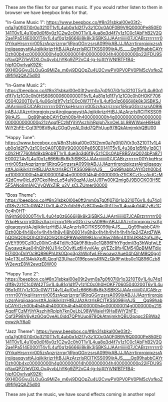 These are the files for our games music. If you would rather listen to them in browser we have beepbox links for that.

"In-Game Music 1":
https://www.beepbox.co/#8n31sbkal00e03t2-m1a7g0fj07i0r0o3210T1v1L4ub0q1d2f7y3z1C0c0A0F0B9V9Q0000Pe850E0141T0v1L4u10q0d0f8y0z1C2w2c0h0T1v1L4ua8q3d4f7y1z1C0c1AbFhB2V2Q2ae1Pa514E0001T4v1L4uf0q1z6666ji8k8k3jSBKSJJAArriiiiii07JCABrzrrrrrrr00YrkqHrsrrrrjr005zrAqzrjzrrqr1jRjrqGGrrzsrsA099ijrABJJJIAzrrtirqrqjqixzsrAjrqjiqaqqysttAJqjikikrizrHtBJJAzArzrIsRCITKSS099ijrAJS____Qg99habbCAYrDzh00b4xc00000000h4g000000014h000000004h400000000p22iFDU9SpYaxQPZi1eVDXLOv4yvbLhYKg9ZP2vC4-lg-lsjXtYjVNfBTFfB4-hipfOOvrIvaK9ZK-9XHIDGGyu3LOuGq9MiZe_m6vj9DQOpZu4U2CvwPV0PV0PV0PM5cVxfkoZd9fifijQQAZ5d00

"In-Game Music 2":
https://beepbox.co/#8n31sbkal00e03t2wm0a7g0fj07i0r1o3210T5v1L4u80q1d1f7y1z1C0c0h0HS6060006000000T5v1L4u81q1d1f7y1z1C0c0h0HOKF70605040200T6v1L4u06q1d1f7y1z1C0c0W71T4v1L4uf0q1z6666ji8k8k3jSBKSJJAArriiiiii07JCABrzrrrrrrr00YrkqHrsrrrrjr005zrAqzrjzrrqr1jRjrqGGrrzsrsA099ijrABJJJIAzrrtirqrqjqixzsrAjrqjiqaqqysttAJqjikikrizrHtBJJAzArzrIsRCITKSS099ijrAJS____Qg99habbCAYrDzh00b4h400000000h4g000000000h0000000000000000000p21zAqqfFCzMYjhYAszhihRplph7knOeLbL98WWaieH9Ha8WiY2hFE-Cqf3P98V6yAzGOqOyeAL0idd7QPhUup978QkAtmjmkhQBU00

"Happy Tune": https://www.beepbox.co/#8n31sbkal00e03t2nm0a7g0fj07i0r3o3210T1v1L4ub0q1d2f7y3z1C0c0A0F0B9V9Q0000Pe850E0141T5v1L4u38q1d5f8y1z8C1c0h2Ht7760Md9xb9pb9T1v1L4ue3q3d6f8y5z1C0c0AbF8B5VaQ024bPa871E0002T4v1L4uf0q1z6666ji8k8k3jSBKSJJAArriiiiii07JCABrzrrrrrrr00YrkqHrsrrrrjr005zrAqzrjzrrqr1jRjrqGGrrzsrsA099ijrABJJJIAzrrtirqrqjqixzsrAjrqjiqaqqysttAJqjikikrizrHtBJJAzArzrIsRCITKSS099ijrAJS____Qg99habbCAYrDzh00b4xd10000000h4h400000014h4g0000004h4h0000000p21ICKCzOczAidCzM42dCnw0lcLd97CkoINncLo54uN0qzMJJpUJ97w00K2mlg8J9BOCKO3H5E5F5ANo8m1AjCVyQWxZIR_u2V_sCLZUmer00000

"Boss Theme": https://beepbox.co/#8n31sbk0l00e0ft2mm0a7g0fj07i0r1o3210T6v1L4u74q1d1f8y2z1C1c0W42T0v1L4u22q1d5f6y1z8C0w4c0h1T5v1L4ua4q1d4f7y6z1C0c4h0HT-Ih9jrh900000T4v1L4u04q0z6666ji8k8k3jSBKSJJAArriiiiii07JCABrzrrrrrrr00YrkqHrsrrrrjr005zrAqzrjzrrqr1jRjrqGGrrzsrsA099ijrABJJJIAzrrtirqrqjqixzsrAjrqjiqaqqysttAJqjikikrizrHtBJJAzArzrIsRCITKSS099ijrAJS____Qg99habbCAYrDzh00b4h4i8x4y4h4h4h8y4i8h00014y8h8x4h4h4h4h4h4h4p24ZArd7WAhQOhQOhQOhQOhQOhQOhQP8Wp8W98Ucm06w2iMmUtXhUK842qfkJAy_gVEY999CzROz00ihCn84TdjYe3Qk9F8tbs0c1Q896PhYFgdmli3g3hWqfwLEEwoawzAue04hQihN0J1I4cOOvifLqfjI4vvKAy_gVEZc8fx4EM54BpBMMTdjxEI7i00gDnY0c9Q896PhUtk0Qpg3g3hWqfwLEEwoawzAue04hQihM8Q0gg1b4eT3Lqf3I4vkXp8LQeqfj23Uhac0196pswjsRfN2zQk9Fwtbs0c1Q896Czb8W2ewzE8W2ewzE8W00

"Happy Tune 2": https://beepbox.co/#8n31sbkal00e09t2wm0a7g0fj07i0r1o3210T6v1L4u74q1d1f8y2z1C1c0W42T5v1L4u81q1d1f7y1z1C0c0h0HOKF70605040200T6v1L4u06q1d1f7y1z1C0c0W71T4v1L4uf0q1z6666ji8k8k3jSBKSJJAArriiiiii07JCABrzrrrrrrr00YrkqHrsrrrrjr005zrAqzrjzrrqr1jRjrqGGrrzsrsA099ijrABJJJIAzrrtirqrqjqixzsrAjrqjiqaqqysttAJqjikikrizrHtBJJAzArzrIsRCITKSS099ijrAJS____Qg99habbCAYrDzh00b4h4h4h40000h4h4h4000000h4g000000014g0000000p21SAqqfFCzMYjhYAszhihRplph7knOeLbL98WWaieH9Ha8WiY2hFE-Cqf3P98V6yAzGOqOyeAL0idd7QPhUup978QkAtmjmkhQBU2pqqc2E8Wa2eywzjkY6a0

"Jazz Theme": https://www.beepbox.co/#8n31sbkal00e03t2-m1a7g0fj07i0r0o3210T1v1L4ub0q1d2f7y3z1C0c0A0F0B9V9Q0000Pe850E0141T0v1L4u10q0d0f8y0z1C2w2c0h0T1v1L4ua8q3d4f7y1z1C0c1AbFhB2V2Q2ae1Pa514E0001T4v1L4uf0q1z6666ji8k8k3jSBKSJJAArriiiiii07JCABrzrrrrrrr00YrkqHrsrrrrjr005zrAqzrjzrrqr1jRjrqGGrrzsrsA099ijrABJJJIAzrrtirqrqjqixzsrAjrqjiqaqqysttAJqjikikrizrHtBJJAzArzrIsRCITKSS099ijrAJS____Qg99habbCAYrDzh00b4xc00000000h4g000000014h000000004h400000000p22iFDU9SpYaxQPZi1eVDXLOv4yvbLhYKg9ZP2vC4-lg-lsjXtYjVNfBTFfB4-hipfOOvrIvaK9ZK-9XHIDGGyu3LOuGq9MiZe_m6vj9DQOpZu4U2CvwPV0PV0PV0PM5cVxfkoZd9fifijQQAZ5d00


These are just the music, we have sound effects coming in another repo!
